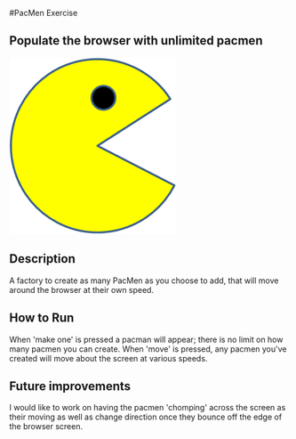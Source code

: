 #PacMen Exercise
## Populate the browser with unlimited pacmen
<img src= "PacMan1.png" width='300'/>

## Description 
A factory to create as many PacMen as you choose to add, that will move around the browser at their own speed.

## How to Run
When 'make one' is pressed a pacman will appear; there is no limit on how many pacmen you can create. When 'move' is pressed, any pacmen you've created will move about the screen at various speeds.

## Future improvements
I would like to work on having the pacmen 'chomping' across the screen as their moving as well as change direction once they bounce off the edge of the browser screen. 
